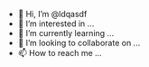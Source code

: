- 👋 Hi, I’m @ldqasdf
- 👀 I’m interested in ...
- 🌱 I’m currently learning ...
- 💞️ I’m looking to collaborate on ...
- 📫 How to reach me ...

<!---
ldqasdf/ldqasdf is a ✨ special ✨ repository because its `README.md` (this file) appears on your GitHub profile.
You can click the Preview link to take a look at your changes.
--->
